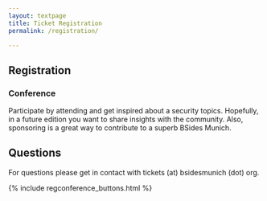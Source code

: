 ```yaml
---
layout: textpage
title: Ticket Registration
permalink: /registration/

---
```


## Registration
### Conference
Participate by attending and get inspired about a security topics.
Hopefully, in a future edition you want to share insights with the community.
Also, sponsoring is a great way to contribute to a superb BSides Munich.

## Questions

For questions please get in contact with tickets (at) bsidesmunich (dot) org.

{% include regconference_buttons.html %}
